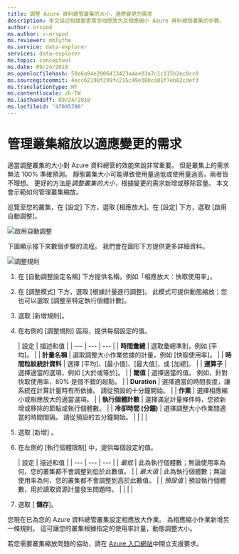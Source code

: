```yaml
---
title: 調整 Azure 資料總管叢集的大小，適應變更的需求
description: 本文描述根據變更需求相應放大及相應縮小 Azure 資料總管叢集的步驟。
author: orspod
ms.author: v-orspod
ms.reviewer: mblythe
ms.service: data-explorer
services: data-explorer
ms.topic: conceptual
ms.date: 09/24/2018
ms.openlocfilehash: 59a6a94e2906413423a4ae03a7c1c115b2ec0cc0
ms.sourcegitcommit: 4ecc62198f299fc215c49e38bca81f7eb62cdef3
ms.translationtype: HT
ms.contentlocale: zh-TW
ms.lasthandoff: 09/24/2018
ms.locfileid: "47045786"
---
```

# <a name="manage-cluster-scaling-to-accommodate-changing-demand"></a>管理叢集縮放以適應變更的需求

適當調整叢集的大小對 Azure 資料總管的效能來說非常重要。 但是叢集上的需求無法 100% 準確預測。 靜態叢集大小可能導致使用量過低或使用量過高，兩者皆不理想。 更好的方法是*調整叢集的大小*，根據變更的需求新增或移除容量。 本文會示範如何管理叢集縮放。

巡覽至您的叢集，在 [設定] 下方，選取 [相應放大]。在 [設定] 下方，選取 [啟用自動調整]。

![啟用自動調整](media/manage-cluster-scaling/enable-autoscale.png)

下圖顯示接下來數個步驟的流程。 我們會在圖形下方提供更多詳細資料。

![調整規則](media/manage-cluster-scaling/scale-rule.png)

1. 在 [自動調整設定名稱] 下方提供名稱，例如「相應放大：快取使用率」。

1. 在 [調整模式] 下方，選取 [根據計量進行調整]。 此模式可提供動態縮放；您也可以選取 [調整至特定執行個體計數]。

1. 選取 [新增規則]。

1. 在右側的 [調整規則] 區段，提供每個設定的值。

    | 設定 | 描述和值 |
    | --- | --- | --- |
    | **時間彙總** | 選取彙總準則，例如 [平均]。 |
    | **計量名稱** | 選取調整大小作業依據的計量，例如 [快取使用率]。 |
    | **時間粒紋統計資料** | 選擇 [平均]、[最小值]、[最大值]，或 [加總]。 |
    | **運算子** | 選擇適當的選項，例如 [大於或等於]。 |
    | **閾值** | 選擇適當的值。 例如，針對快取使用率，80% 是個不錯的起點。 |
    | **Duration** | 選擇適當的時間長度，讓系統在計算計量時有所依據。 請從預設的十分鐘開始。 |
    | **作業** | 選擇相應縮小或相應放大的適當選項。 |
    | **執行個體計數** | 選擇滿足計量條件時，您欲新增或移除的節點或執行個體數。 |
    | **冷卻時間 (分鐘)** | 選擇調整大小作業間適當的時間間隔。 請從預設的五分鐘開始。 |
    |  |  |

1. 選取 [新增] 。

1. 在左側的 [執行個體限制] 中，提供每個設定的值。

    | 設定 | 描述和值 |
    | --- | --- | --- |
    | *最低* | 此為執行個體數；無論使用率為何，您的叢集都不會調整到低於此數值。 |
    | *最大值* | 此為執行個體數；無論使用率為何，您的叢集都不會調整到高於此數值。 |
    | *預設值* | 預設執行個體數，用於讀取資源計量發生問題時。 |
    |  |  |

1. 選取 [ **儲存**]。

您現在已為您的 Azure 資料總管叢集設定相應放大作業。 為相應縮小作業新增另一條規則。 這可讓您的叢集根據指定的使用率計量，動態調整大小。

若您需要叢集縮放問題的協助，請在 [Azure 入口網站](https://portal.azure.com)中開立支援要求。
